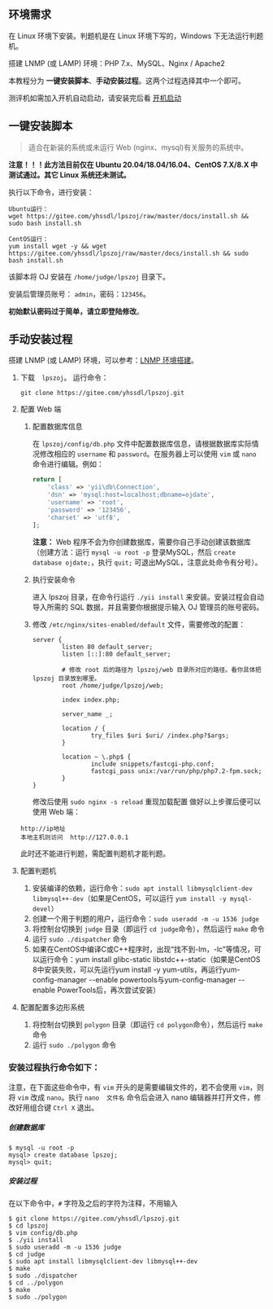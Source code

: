 环境需求
------------

在 Linux 环境下安装。判题机是在 Linux 环境下写的，Windows 下无法运行判题机。

搭建 LNMP (或 LAMP) 环境：PHP 7.x、MySQL、Nginx / Apache2

本教程分为 **一键安装脚本**、**手动安装过程**。这两个过程选择其中一个即可。

测评机如需加入开机自动启动，请安装完后看 [开机启动](./autostart.md)

一键安装脚本
-----------

> 适合在新装的系统或未运行 Web (nginx、mysql)有关服务的系统中。

**注意！！！此方法目前仅在 Ubuntu 20.04/18.04/16.04、CentOS 7.X/8.X 中测试通过。其它 Linux 系统还未测试。**

执行以下命令，进行安装：
```
Ubuntu运行：
wget https://gitee.com/yhssdl/lpszoj/raw/master/docs/install.sh && sudo bash install.sh

CentOS运行：
yum install wget -y && wget https://gitee.com/yhssdl/lpszoj/raw/master/docs/install.sh && sudo bash install.sh
```

该脚本将 OJ 安装在 `/home/judge/lpszoj` 目录下。

安装后管理员账号： `admin`，密码：`123456`。

**初始默认密码过于简单，请立即登陆修改**。


手动安装过程
------------

搭建 LNMP (或 LAMP) 环境，可以参考：[LNMP 环境搭建](environment.md)。

1. 下载　`lpszoj`。
    运行命令：
    ~~~
    git clone https://gitee.com/yhssdl/lpszoj.git
    ~~~

2. 配置 Web 端
    1. 配置数据库信息
    
        在 `lpszoj/config/db.php` 文件中配置数据库信息，请根据数据库实际情况修改相应的 `username` 和 `password`。在服务器上可以使用 `vim` 或 `nano` 命令进行编辑。例如：
        
        ```php
        return [
            'class' => 'yii\db\Connection',
            'dsn' => 'mysql:host=localhost;dbname=ojdate',
            'username' => 'root',
            'password' => '123456',
            'charset' => 'utf8',
        ];
        ``` 
        **注意：** Web 程序不会为你创建数据库，需要你自己手动创建该数据库（创建方法：运行 `mysql -u root -p` 登录MySQL，然后 `create database ojdate;`，执行 `quit;` 可退出MySQL，注意此处命令有分号）。

    2. 执行安装命令
    
        进入 lpszoj 目录，在命令行运行 `./yii install` 来安装。安装过程会自动导入所需的 SQL 数据，并且需要你根据提示输入 OJ 管理员的账号密码。
    
    3. 修改 `/etc/nginx/sites-enabled/default` 文件，需要修改的配置：
        ```
        server {
                listen 80 default_server;
                listen [::]:80 default_server;

                # 修改 root 后的路径为 lpszoj/web 目录所对应的路径。看你具体把 lpszoj 目录放到哪里。
                root /home/judge/lpszoj/web;

                index index.php;

                server_name _;

                location / {
                        try_files $uri $uri/ /index.php?$args;
                }

                location ~ \.php$ {
                        include snippets/fastcgi-php.conf;
                        fastcgi_pass unix:/var/run/php/php7.2-fpm.sock;
                }
        }
        ```
        修改后使用 `sudo nginx -s reload` 重现加载配置
    做好以上步骤后便可以使用 Web 端：
    
    ~~~
    http://ip地址
    本地主机则访问  http://127.0.0.1
    ~~~
    
    此时还不能进行判题，需配置判题机才能判题。
    
3. 配置判题机
    1. 安装编译的依赖，运行命令：`sudo apt install libmysqlclient-dev libmysql++-dev`（如果是CentOS，可以运行 `yum install -y mysql-devel`）
    2. 创建一个用于判题的用户，运行命令：`sudo useradd -m -u 1536 judge`
    3. 将控制台切换到 `judge` 目录（即运行 `cd judge`命令），然后运行 `make` 命令
    4. 运行 `sudo ./dispatcher` 命令
    5. 如果在CentOS中编译C或C++程序时，出现“找不到-lm，-lc”等情况，可以运行命令：yum install glibc-static libstdc++-static（如果是CentOS 8中安装失败，可以先运行yum install -y yum-utils，再运行yum-config-manager --enable powertools与yum-config-manager --enable PowerTools后，再次尝试安装）

4. 配置配置多边形系统
    
    1. 将控制台切换到 `polygon` 目录（即运行 `cd polygon`命令），然后运行 `make` 命令
    2. 运行 `sudo ./polygon` 命令

### 安装过程执行命令如下：

注意，在下面这些命令中，有 `vim` 开头的是需要编辑文件的，若不会使用 `vim`，则将 `vim` 改成 `nano`。执行 `nano  文件名` 命令后会进入 nano 编辑器并打开文件，修改好用组合键 `Ctrl X` 退出。

##### 创建数据库
~~~
$ mysql -u root -p
mysql> create database lpszoj;
mysql> quit;
~~~

##### 安装过程

在以下命令中，`#` 字符及之后的字符为注释，不用输入
~~~
$ git clone https://gitee.com/yhssdl/lpszoj.git
$ cd lpszoj
$ vim config/db.php
$ ./yii install
$ sudo useradd -m -u 1536 judge
$ cd judge
$ sudo apt install libmysqlclient-dev libmysql++-dev
$ make
$ sudo ./dispatcher
$ cd ../polygon
$ make
$ sudo ./polygon
~~~
